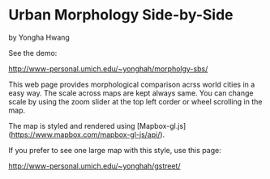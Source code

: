 # Urban Morphology Side-by-Side

by Yongha Hwang

See the demo:

http://www-personal.umich.edu/~yonghah/morpholgy-sbs/

This web page provides morphological comparison acrss world cities in a easy
way. The scale across maps are kept always same. You can change scale by using
the zoom slider at the top left corder or wheel scrolling in the map.

The map is styled and rendered using [Mapbox-gl.js] (https://www.mapbox.com/mapbox-gl-js/api/).

If you prefer to see one large map with this style, use this page:

http://www-personal.umich.edu/~yonghah/gstreet/
